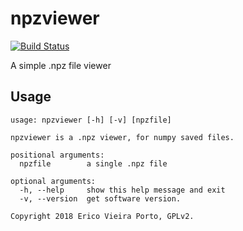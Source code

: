 # npzviewer
[![Build Status](https://travis-ci.com/ericoporto/npzviewer.svg?branch=master)](https://travis-ci.com/ericoporto/npzviewer)

A simple .npz file viewer

## Usage

    usage: npzviewer [-h] [-v] [npzfile]

    npzviewer is a .npz viewer, for numpy saved files.

    positional arguments:
      npzfile        a single .npz file

    optional arguments:
      -h, --help     show this help message and exit
      -v, --version  get software version.

    Copyright 2018 Erico Vieira Porto, GPLv2.




